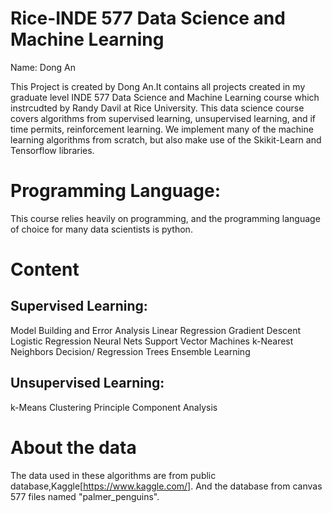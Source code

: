 # Rice-INDE 577 Data Science and Machine Learning

Name: Dong An

This Project is created by Dong An.It contains all projects created in my graduate level INDE 577 Data Science and Machine Learning
course which instrcudted by Randy Davil at Rice University. This data science course covers algorithms from supervised learning, 
unsupervised learning, and if time permits, reinforcement learning. We implement many of the machine learning algorithms from scratch,
but also make use of the Skikit-Learn and Tensorflow libraries.



# Programming Language:

This course relies heavily on programming, and the programming language of choice for many data scientists is python.

# Content

## Supervised Learning:

Model Building and Error Analysis
Linear Regression
Gradient Descent
Logistic Regression
Neural Nets
Support Vector Machines
k-Nearest Neighbors
Decision/ Regression Trees
Ensemble Learning

## Unsupervised Learning:

k-Means Clustering
Principle Component Analysis

# About the data
The data used in these algorithms are from public database,Kaggle[https://www.kaggle.com/]. And the database from canvas 577 files named
"palmer_penguins".
